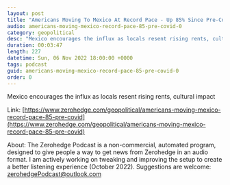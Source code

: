 ```yaml
---
layout: post
title: "Americans Moving To Mexico At Record Pace - Up 85% Since Pre-Covid"
audio: americans-moving-mexico-record-pace-85-pre-covid-0
category: geopolitical
desc: "Mexico encourages the influx as locals resent rising rents, cultural impact"
duration: 00:03:47
length: 227
datetime: Sun, 06 Nov 2022 18:00:00 +0000
tags: podcast
guid: americans-moving-mexico-record-pace-85-pre-covid-0
order: 0
---
```

Mexico encourages the influx as locals resent rising rents, cultural impact

Link: [https://www.zerohedge.com/geopolitical/americans-moving-mexico-record-pace-85-pre-covid](https://www.zerohedge.com/geopolitical/americans-moving-mexico-record-pace-85-pre-covid)

About: The Zerohedge Podcast is a non-commercial, automated program, designed to give people a way to get news from Zerohedge in an audio format.  I am actively working on tweaking and improving the setup to create a better listening experience (October 2022).  Suggestions are welcome: [zerohedgePodcast@outlook.com](mailto:zerohedgePodcast@outlook.com)